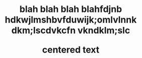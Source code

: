 <h1 align = "center" CaptsoneScratch </h1>
<centered>blah blah blah blahfdjnb hdkwjlmshbvfduwijk;omlvlnnk dkm;lscdvkcfn vkndklm;slc</centered>
<p align="center"> centered text </p>
